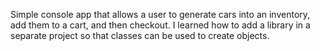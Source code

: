 Simple console app that allows a user to generate cars into an inventory, add them to a cart, and then checkout. I learned how to add a library in a separate project so that classes can be used to create objects.
